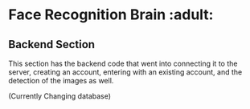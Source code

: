 <h1>Face Recognition Brain :adult:</h1>

<h2>Backend Section</h2>

<p>This section has the backend code that went into connecting it to the server, creating an account, entering with an existing account, and the detection of the images as well.</p>

(Currently Changing database)
